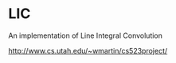 LIC
===

An implementation of Line Integral Convolution

http://www.cs.utah.edu/~wmartin/cs523project/

